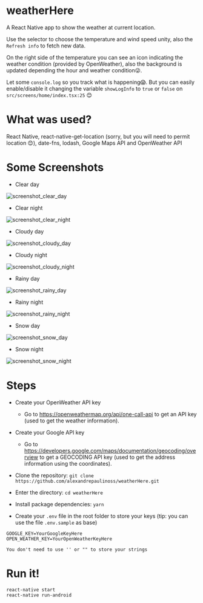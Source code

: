 # weatherHere

A React Native app to show the weather at current location.

Use the selector to choose the temperature and wind speed unity, also the `Refresh info` to fetch new data.

On the right side of the temperature you can see an icon indicating the weather condition (provided by OpenWeather), also the background is updated depending the hour and weather condition😜.

Let some `console.log` so you track what is happening😱. But you can easily enable/disable it changing the variable `showLogInfo` to `true` or `false` on `src/screens/home/index.tsx:25` 😊

# What was used?

React Native, react-native-get-location (sorry, but you will need to permit location 😊), date-fns, lodash, Google Maps API and OpenWeather API

# Some Screenshots

- Clear day

![screenshot_clear_day](https://user-images.githubusercontent.com/20016457/177051612-b242a748-2ca3-45f1-8065-e56d9336af4d.png)

- Clear night

![screenshot_clear_night](https://user-images.githubusercontent.com/20016457/177051633-ea4d9a2f-e342-4056-8871-ede47d698a2a.png)


- Cloudy day

![screenshot_cloudy_day](https://user-images.githubusercontent.com/20016457/177051636-7ba858f7-c672-47ab-a249-64c3682acd8e.png)

- Cloudy night

![screenshot_cloudy_night](https://user-images.githubusercontent.com/20016457/177051640-be848546-b31b-400d-9a6f-0f4b13bce6ec.png)

- Rainy day

![screenshot_rainy_day](https://user-images.githubusercontent.com/20016457/177051642-4c242852-e457-4ce8-a886-06747f5db9f7.png)

- Rainy night

![screenshot_rainy_night](https://user-images.githubusercontent.com/20016457/177051643-3f3d2f11-1d60-4750-92a5-0b7749cde2d0.png)

- Snow day

![screenshot_snow_day](https://user-images.githubusercontent.com/20016457/177051645-9383634b-1d14-4730-a545-40983ea6401b.png)

- Snow night

![screenshot_snow_night](https://user-images.githubusercontent.com/20016457/177051647-bbe0acf4-fc83-4130-83a4-3fe3e213960d.png)

# Steps

- Create your OpenWeather API key

  - Go to https://openweathermap.org/api/one-call-api to get an API key (used to get the weather information).

- Create your Google API key

  - Go to https://developers.google.com/maps/documentation/geocoding/overview to get a GEOCODING API key (used to get the address information using the coordinates).

- Clone the repository: `git clone https://github.com/alexandrepaulinoss/weatherHere.git`

- Enter the directory: `cd weatherHere`

- Install package dependencies: `yarn`

- Create your `.env` file in the root folder to store your keys (tip: you can use the file `.env.sample` as base)

```
GOOGLE_KEY=YourGoogleKeyHere
OPEN_WEATHER_KEY=YourOpenWeatherKeyHere
```

`You don't need to use '' or "" to store your strings`

# Run it!

    react-native start
    react-native run-android
